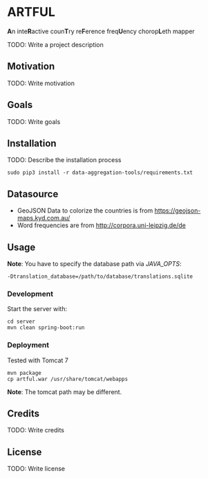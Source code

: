 # ARTFUL
**A**n inte**R**active coun**T**ry re**F**erence freq**U**ency chorop**L**eth mapper

TODO: Write a project description

## Motivation

TODO: Write motivation

## Goals

TODO: Write goals

## Installation

TODO: Describe the installation process

```
sudo pip3 install -r data-aggregation-tools/requirements.txt 
```

## Datasource
- GeoJSON Data to colorize the countries is from <https://geojson-maps.kyd.com.au/>
- Word frequencies are from <http://corpora.uni-leipzig.de/de>

## Usage
**Note**: You have to specify the database path via *JAVA_OPTS*: 
```
-Dtranslation_database=/path/to/database/translations.sqlite
```

### Development
Start the server with:
```
cd server
mvn clean spring-boot:run
```


### Deployment

Tested with Tomcat 7

```
mvn package
cp artful.war /usr/share/tomcat/webapps
```

**Note**: The tomcat path may be different. 

## Credits

TODO: Write credits

## License

TODO: Write license
